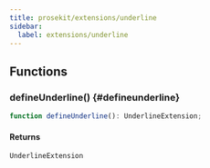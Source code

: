 ```yaml
---
title: prosekit/extensions/underline
sidebar:
  label: extensions/underline
---
```


<!-- DEBUG memberWithGroups 1 -->

<!-- DEBUG memberWithGroups 4 -->

<!-- DEBUG memberWithGroups 7 -->

<!-- DEBUG memberWithGroups 8 -->

<!-- DEBUG memberWithGroups 9 -->

## Functions

### defineUnderline() {#defineunderline}

```ts
function defineUnderline(): UnderlineExtension;
```

#### Returns

`UnderlineExtension`

<!-- DEBUG memberWithGroups 10 -->
